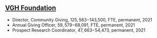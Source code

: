 


## [VGH Foundation](https://vghfoundation.ca/about/join-our-team/)
- Director, Community Giving, $125,563-$143,500, FTE, permanent, 2021
- Annual Giving Officer, $59,579-$68,091, FTE, permanent, 2021
- Prospect Research Coordinator, $47,663-$54,473, permanent, 2021

